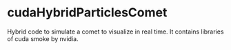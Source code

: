 # cudaHybridParticlesComet

Hybrid code to simulate a comet to visualize in real time. It contains libraries of cuda smoke by nvidia.
